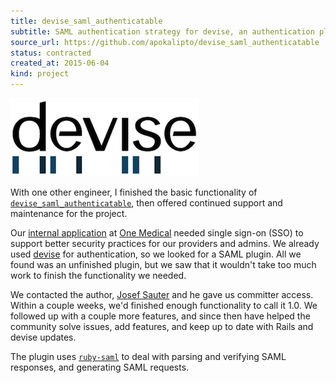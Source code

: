 ```yaml
---
title: devise_saml_authenticatable
subtitle: SAML authentication strategy for devise, an authentication plugin for Ruby on Rails
source_url: https://github.com/apokalipto/devise_saml_authenticatable
status: contracted
created_at: 2015-06-04
kind: project
---
```

![devise logo](./devise.png)

With one other engineer, I finished the basic functionality of [`devise_saml_authenticatable`](https://github.com/apokalipto/devise_saml_authenticatable), then offered continued support and maintenance for the project.

Our [internal application](/projects/1life.html) at [One Medical](http://www.onemedical.com/jobs/) needed single sign-on (SSO) to support better security practices for our providers and admins.
We already used [devise](https://github.com/plataformatec/devise) for authentication, so we looked for a SAML plugin.
All we found was an unfinished plugin, but we saw that it wouldn't take too much work to finish the functionality we needed.

We contacted the author, [Josef Sauter](https://github.com/apokalipto) and he gave us committer access.
Within a couple weeks, we'd finished enough functionality to call it 1.0.
We followed up with a couple more features, and since then have helped the community solve issues, add features, and keep up to date with Rails and devise updates.

The plugin uses [`ruby-saml`](https://github.com/onelogin/ruby-saml) to deal with parsing and verifying SAML responses, and generating SAML requests.
